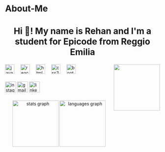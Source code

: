 # About-Me
<h1 align="center">Hi 👋! My name is Rehan and I'm a student for Epicode from Reggio Emilia</h1>

###

<img align="right" height="150" src="https://static.myfigurecollection.net/upload/pictures/2022/05/04/3090214.gif"  />

###

<div align="left">
  <img src="https://cdn.jsdelivr.net/gh/devicons/devicon/icons/javascript/javascript-original.svg" height="30" alt="javascript logo"  />
  <img width="12" />
  <img src="https://cdn.jsdelivr.net/gh/devicons/devicon/icons/react/react-original.svg" height="30" alt="react logo"  />
  <img width="12" />
  <img src="https://cdn.jsdelivr.net/gh/devicons/devicon/icons/html5/html5-original.svg" height="30" alt="html5 logo"  />
  <img width="12" />
  <img src="https://cdn.jsdelivr.net/gh/devicons/devicon/icons/css3/css3-original.svg" height="30" alt="css3 logo"  />
  <img width="12" />
  <img src="https://cdn.jsdelivr.net/gh/devicons/devicon/icons/bootstrap/bootstrap-original.svg" height="30" alt="bootstrap logo"  />
</div>

###

<div align="left">
  <img src="https://img.shields.io/static/v1?message=Instagram&logo=instagram&label=&color=E4405F&logoColor=white&labelColor=&style=for-the-badge" height="35" alt="instagram logo"  />
  <img src="https://img.shields.io/static/v1?message=Gmail&logo=gmail&label=&color=D14836&logoColor=white&labelColor=&style=for-the-badge" height="35" alt="gmail logo"  />
  <img src="https://img.shields.io/static/v1?message=LinkedIn&logo=linkedin&label=&color=0077B5&logoColor=white&labelColor=&style=for-the-badge" height="35" alt="linkedin logo"  />
</div>

###

<div align="center">
  <img src="https://github-readme-stats.vercel.app/api?username=Rehan030&hide_title=false&hide_rank=false&show_icons=true&include_all_commits=true&count_private=true&disable_animations=false&theme=dracula&locale=en&hide_border=false&order=1" height="150" alt="stats graph"  />
  <img src="https://github-readme-stats.vercel.app/api/top-langs?username=Rehan030&locale=en&hide_title=false&layout=compact&card_width=320&langs_count=5&theme=dracula&hide_border=false&order=2" height="150" alt="languages graph"  />
</div>

###
